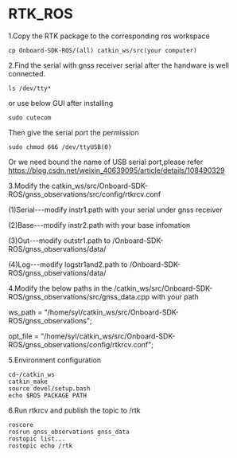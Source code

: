# RTK_ROS

1.Copy the RTK package to the corresponding ros workspace

	cp Onboard-SDK-ROS/(all) catkin_ws/src(your computer)

2.Find the serial with gnss receiver serial after the handware is well connected.

	ls /dev/tty*
	
or use below GUI after installing 
	
	sudo cutecom
	
Then give the serial port the permission

	sudo chmod 666 /dev/ttyUSB(0) 
	
Or we need bound the name of USB serial port,please refer https://blog.csdn.net/weixin_40639095/article/details/108490329 

3.Modify the catkin_ws/src/Onboard-SDK-ROS/gnss_observations/src/config/rtkrcv.conf 

(1)Serial---modify instr1.path with your serial under gnss receiver

(2)Base---modify instr2.path with your base infomation

(3)Out---modify outstr1.path to /Onboard-SDK-ROS/gnss_observations/data/

(4)Log---modify logstr1and2.path to /Onboard-SDK-ROS/gnss_observations/data/

4.Modify the below paths in the /catkin_ws/src/Onboard-SDK-ROS/gnss_observations/src/gnss_data.cpp with your path

ws_path = "/home/syl/catkin_ws/src/Onboard-SDK-ROS/gnss_observations";

opt_file = "/home/syl/catkin_ws/src/Onboard-SDK-ROS/gnss_observations/config/rtkrcv.conf";

5.Environment configuration

	cd~/catkin_ws
	catkin_make
	source devel/setup.bash 
	echo $ROS PACKAGE PATH

6.Run rtkrcv and publish the topic to /rtk

	roscore
	rosrun gnss_observations gnss_data
	rostopic list...
	rostopic echo /rtk
